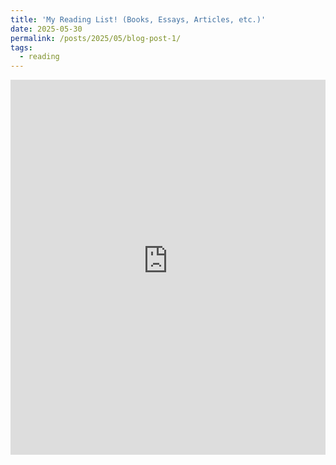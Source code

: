 ```yaml
---
title: 'My Reading List! (Books, Essays, Articles, etc.)'
date: 2025-05-30
permalink: /posts/2025/05/blog-post-1/
tags:
  - reading
---
```

<div>
<iframe src="https://protective-shovel-200.notion.site/ebd/20370b0e3ed880a59ce6c0860e14fb2a?v=20370b0e3ed880ff8adc000c03362221" width="100%" height="600" frameborder="0" allowfullscreen />
</div>
